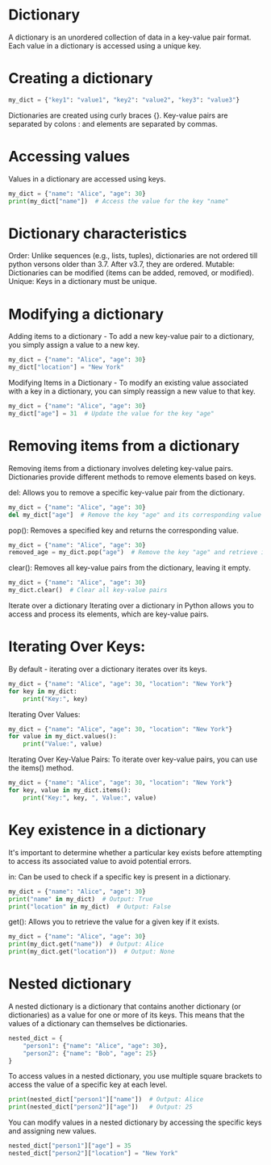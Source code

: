 # Dictionary
A dictionary is an unordered collection of data in a key-value pair format.
Each value in a dictionary is accessed using a unique key.

# Creating a dictionary
```python
my_dict = {"key1": "value1", "key2": "value2", "key3": "value3"}
```
Dictionaries are created using curly braces {}.
Key-value pairs are separated by colons : and elements are separated by commas.

# Accessing values
Values in a dictionary are accessed using keys.

```python
my_dict = {"name": "Alice", "age": 30}
print(my_dict["name"])  # Access the value for the key "name"
```
# Dictionary characteristics
Order: Unlike sequences (e.g., lists, tuples), dictionaries are not ordered till python versons older than 3.7. After v3.7, they are ordered.
Mutable: Dictionaries can be modified (items can be added, removed, or modified).
Unique: Keys in a dictionary must be unique.

# Modifying a dictionary
Adding items to a dictionary - To add a new key-value pair to a dictionary, you simply assign a value to a new key.

```python
my_dict = {"name": "Alice", "age": 30}
my_dict["location"] = "New York"
```
Modifying Items in a Dictionary - To modify an existing value associated with a key in a dictionary, you can simply reassign a new value to that key.

```python
my_dict = {"name": "Alice", "age": 30}
my_dict["age"] = 31  # Update the value for the key "age"
```

# Removing items from a dictionary
Removing items from a dictionary involves deleting key-value pairs.
Dictionaries provide different methods to remove elements based on keys.

del: Allows you to remove a specific key-value pair from the dictionary.

```python
my_dict = {"name": "Alice", "age": 30}
del my_dict["age"]  # Remove the key "age" and its corresponding value
```
pop(): Removes a specified key and returns the corresponding value.

```python
my_dict = {"name": "Alice", "age": 30}
removed_age = my_dict.pop("age")  # Remove the key "age" and retrieve its value
```
clear(): Removes all key-value pairs from the dictionary, leaving it empty.

```python
my_dict = {"name": "Alice", "age": 30}
my_dict.clear()  # Clear all key-value pairs
```
Iterate over a dictionary
Iterating over a dictionary in Python allows you to access and process its elements, which are key-value pairs.

# Iterating Over Keys:
By default - iterating over a dictionary iterates over its keys.

```python
my_dict = {"name": "Alice", "age": 30, "location": "New York"}
for key in my_dict:
    print("Key:", key)
```

Iterating Over Values:

```python
my_dict = {"name": "Alice", "age": 30, "location": "New York"}
for value in my_dict.values():
    print("Value:", value)
```

Iterating Over Key-Value Pairs:
To iterate over key-value pairs, you can use the items() method.

```python
my_dict = {"name": "Alice", "age": 30, "location": "New York"}
for key, value in my_dict.items():
    print("Key:", key, ", Value:", value)
```

# Key existence in a dictionary
It's important to determine whether a particular key exists before attempting to access its associated value to avoid potential errors.

in: Can be used to check if a specific key is present in a dictionary.

```python
my_dict = {"name": "Alice", "age": 30}
print("name" in my_dict)  # Output: True
print("location" in my_dict)  # Output: False
```

get(): Allows you to retrieve the value for a given key if it exists.

```python
my_dict = {"name": "Alice", "age": 30}
print(my_dict.get("name"))  # Output: Alice
print(my_dict.get("location"))  # Output: None
```

# Nested dictionary
A nested dictionary is a dictionary that contains another dictionary (or dictionaries) as a value for one or more of its keys. This means that the values of a dictionary can themselves be dictionaries.

```python
nested_dict = {
    "person1": {"name": "Alice", "age": 30},
    "person2": {"name": "Bob", "age": 25}
}
```

To access values in a nested dictionary, you use multiple square brackets to access the value of a specific key at each level.

```python
print(nested_dict["person1"]["name"])  # Output: Alice
print(nested_dict["person2"]["age"])   # Output: 25
```

You can modify values in a nested dictionary by accessing the specific keys and assigning new values.

```python
nested_dict["person1"]["age"] = 35
nested_dict["person2"]["location"] = "New York"
```